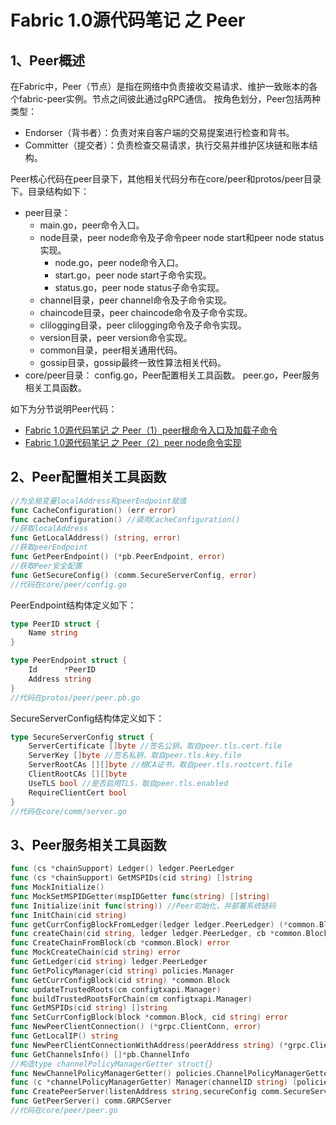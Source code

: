 # Fabric 1.0源代码笔记 之 Peer

## 1、Peer概述

在Fabric中，Peer（节点）是指在网络中负责接收交易请求、维护一致账本的各个fabric-peer实例。节点之间彼此通过gRPC通信。
按角色划分，Peer包括两种类型：
* Endorser（背书者）：负责对来自客户端的交易提案进行检查和背书。
* Committer（提交者）：负责检查交易请求，执行交易并维护区块链和账本结构。

Peer核心代码在peer目录下，其他相关代码分布在core/peer和protos/peer目录下。目录结构如下：

* peer目录：
	* main.go，peer命令入口。
	* node目录，peer node命令及子命令peer node start和peer node status实现。
		* node.go，peer node命令入口。
		* start.go，peer node start子命令实现。
		* status.go，peer node status子命令实现。
	* channel目录，peer channel命令及子命令实现。
	* chaincode目录，peer chaincode命令及子命令实现。
	* clilogging目录，peer clilogging命令及子命令实现。
	* version目录，peer version命令实现。
	* common目录，peer相关通用代码。
	* gossip目录，gossip最终一致性算法相关代码。
* core/peer目录：
	config.go，Peer配置相关工具函数。
	peer.go，Peer服务相关工具函数。
	
如下为分节说明Peer代码：

* [Fabric 1.0源代码笔记 之 Peer（1）peer根命令入口及加载子命令](peer_main.md)
* [Fabric 1.0源代码笔记 之 Peer（2）peer node命令实现](peer_node.md)

## 2、Peer配置相关工具函数

```go
//为全局变量localAddress和peerEndpoint赋值
func CacheConfiguration() (err error) 
func cacheConfiguration() //调用CacheConfiguration()
//获取localAddress
func GetLocalAddress() (string, error)
//获取peerEndpoint
func GetPeerEndpoint() (*pb.PeerEndpoint, error) 
//获取Peer安全配置
func GetSecureConfig() (comm.SecureServerConfig, error) 
//代码在core/peer/config.go
```

PeerEndpoint结构体定义如下：

```go
type PeerID struct {
	Name string
}

type PeerEndpoint struct {
	Id      *PeerID
	Address string
}
//代码在protos/peer/peer.pb.go
```

SecureServerConfig结构体定义如下：

```go
type SecureServerConfig struct {
	ServerCertificate []byte //签名公钥，取自peer.tls.cert.file
	ServerKey []byte //签名私钥，取自peer.tls.key.file
	ServerRootCAs [][]byte //根CA证书，取自peer.tls.rootcert.file
	ClientRootCAs [][]byte
	UseTLS bool //是否启用TLS，取自peer.tls.enabled
	RequireClientCert bool
}
//代码在core/comm/server.go
```

## 3、Peer服务相关工具函数

```go
func (cs *chainSupport) Ledger() ledger.PeerLedger
func (cs *chainSupport) GetMSPIDs(cid string) []string
func MockInitialize()
func MockSetMSPIDGetter(mspIDGetter func(string) []string)
func Initialize(init func(string)) //Peer初始化，并部署系统链码
func InitChain(cid string)
func getCurrConfigBlockFromLedger(ledger ledger.PeerLedger) (*common.Block, error)
func createChain(cid string, ledger ledger.PeerLedger, cb *common.Block) error
func CreateChainFromBlock(cb *common.Block) error
func MockCreateChain(cid string) error
func GetLedger(cid string) ledger.PeerLedger
func GetPolicyManager(cid string) policies.Manager
func GetCurrConfigBlock(cid string) *common.Block
func updateTrustedRoots(cm configtxapi.Manager)
func buildTrustedRootsForChain(cm configtxapi.Manager)
func GetMSPIDs(cid string) []string
func SetCurrConfigBlock(block *common.Block, cid string) error
func NewPeerClientConnection() (*grpc.ClientConn, error)
func GetLocalIP() string
func NewPeerClientConnectionWithAddress(peerAddress string) (*grpc.ClientConn, error)
func GetChannelsInfo() []*pb.ChannelInfo
//构造type channelPolicyManagerGetter struct{}
func NewChannelPolicyManagerGetter() policies.ChannelPolicyManagerGetter
func (c *channelPolicyManagerGetter) Manager(channelID string) (policies.Manager, bool)
func CreatePeerServer(listenAddress string,secureConfig comm.SecureServerConfig) (comm.GRPCServer, error)
func GetPeerServer() comm.GRPCServer
//代码在core/peer/peer.go
```